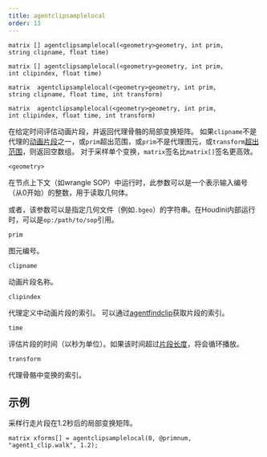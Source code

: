 ```yaml
---
title: agentclipsamplelocal
order: 13
---
```

`matrix [] agentclipsamplelocal(<geometry>geometry, int prim, string clipname, float time)`

`matrix [] agentclipsamplelocal(<geometry>geometry, int prim, int clipindex, float time)`

`matrix  agentclipsamplelocal(<geometry>geometry, int prim, string clipname, float time, int transform)`

`matrix  agentclipsamplelocal(<geometry>geometry, int prim, int clipindex, float time, int transform)`

在给定时间评估动画片段，并返回代理骨骼的局部变换矩阵。
如果`clipname`不是代理的[动画片段](agentclipcatalog.html "返回已加载到代理图元的所有动画片段")之一，或`prim`超出范围，或`prim`不是代理图元，或`transform`[超出范围](agenttransformcount.html "返回代理图元骨骼中的变换数量")，则返回空数组。
对于采样单个变换，`matrix`签名比`matrix[]`签名更高效。

`<geometry>`

在节点上下文（如wrangle SOP）中运行时，此参数可以是一个表示输入编号（从0开始）的整数，用于读取几何体。

或者，该参数可以是指定几何文件（例如`.bgeo`）的字符串。在Houdini内部运行时，可以是`op:/path/to/sop`引用。

`prim`

图元编号。

`clipname`

动画片段名称。

`clipindex`

代理定义中动画片段的索引。
可以通过[agentfindclip](agentfindclip.html "查找代理定义中动画片段的索引")获取片段的索引。

`time`

评估片段的时间（以秒为单位）。如果该时间超过[片段长度](agentcliplength.html "返回代理动画片段的长度（秒）")，将会循环播放。

`transform`

代理骨骼中变换的索引。

## 示例

采样行走片段在1.2秒后的局部变换矩阵。

```vex
matrix xforms[] = agentclipsamplelocal(0, @primnum, "agent1_clip.walk", 1.2);

```
